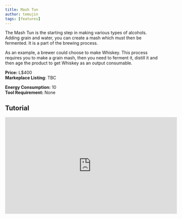 ```yaml
---
title: Mash Tun
author: temujin
tags: [features]
---
```

The Mash Tun is the starting step in making various types of alcohols. Adding grain and water, you can create a mash which must then be fermented. It is a part of the brewing process.

As an example, a brewer could choose to make Whiskey. This process requires you to make a grain mash, then you need to ferment it, distill it and then age the product to get Whiskey as an output consumable.

**Price:** L$400<br>
**Markeplace Listing**: TBC<br>

**Energy Consumption:** 10<br>
**Tool Requirement:** None

## Tutorial
<iframe width="560" height="315" src="https://www.youtube.com/embed/4uBKn_1LO2Q" frameborder="0" allow="accelerometer; autoplay; encrypted-media; gyroscope; picture-in-picture" allowfullscreen></iframe>
